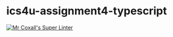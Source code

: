# ics4u-assignment4-typescript

[![Mr Coxall's Super Linter](https://github.com/Aidan-Lalonde-Novales/ics4u-assignment4-typescript/workflows/Mr%20Coxall's%20Super%20Linter/badge.svg)](https://github.com/Aidan-Lalonde-Novales/ics4u-assignment4-typescript/actions/)
